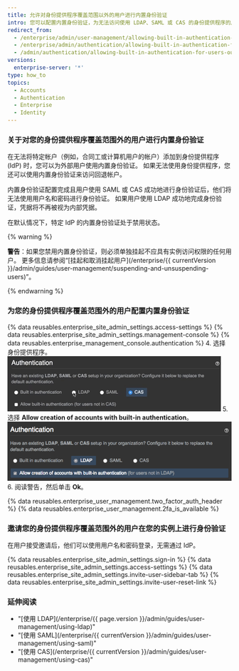 ```yaml
---
title: 允许对身份提供程序覆盖范围以外的用户进行内置身份验证
intro: 您可以配置内置身份验证，为无法访问使用 LDAP、SAML 或 CAS 的身份提供程序的用户验证身份。
redirect_from:
  - /enterprise/admin/user-management/allowing-built-in-authentication-for-users-outside-your-identity-provider
  - /enterprise/admin/authentication/allowing-built-in-authentication-for-users-outside-your-identity-provider
  - /admin/authentication/allowing-built-in-authentication-for-users-outside-your-identity-provider
versions:
  enterprise-server: '*'
type: how_to
topics:
  - Accounts
  - Authentication
  - Enterprise
  - Identity
---
```

### 关于对您的身份提供程序覆盖范围外的用户进行内置身份验证

在无法将特定帐户（例如，合同工或计算机用户的帐户）添加到身份提供程序 (IdP) 时，您可以为外部用户使用内置身份验证。 如果无法使用身份提供程序，您还可以使用内置身份验证来访问回退帐户。

内置身份验证配置完成且用户使用 SAML 或 CAS 成功地进行身份验证后，他们将无法使用用户名和密码进行身份验证。 如果用户使用 LDAP 成功地完成身份验证，凭据将不再被视为内部凭据。

在默认情况下，特定 IdP 的内置身份验证处于禁用状态。

{% warning %}

**警告**：如果您禁用内置身份验证，则必须单独挂起不应具有实例访问权限的任何用户。 更多信息请参阅“[挂起和取消挂起用户](/enterprise/{{ currentVersion }}/admin/guides/user-management/suspending-and-unsuspending-users)”。

{% endwarning %}

### 为您的身份提供程序覆盖范围外的用户配置内置身份验证

{% data reusables.enterprise_site_admin_settings.access-settings %}
{% data reusables.enterprise_site_admin_settings.management-console %}
{% data reusables.enterprise_management_console.authentication %}
4. 选择身份提供程序。![选择身份提供程序选项](/assets/images/enterprise/management-console/identity-provider-select.gif)
5. 选择 **Allow creation of accounts with built-in authentication**。 ![选择内置身份验证选项](/assets/images/enterprise/management-console/built-in-auth-identity-provider-select.png)
6. 阅读警告，然后单击 **Ok**。

{% data reusables.enterprise_user_management.two_factor_auth_header %}
{% data reusables.enterprise_user_management.2fa_is_available %}

### 邀请您的身份提供程序覆盖范围外的用户在您的实例上进行身份验证

在用户接受邀请后，他们可以使用用户名和密码登录，无需通过 IdP。

{% data reusables.enterprise_site_admin_settings.sign-in %}
{% data reusables.enterprise_site_admin_settings.access-settings %}
{% data reusables.enterprise_site_admin_settings.invite-user-sidebar-tab %}
{% data reusables.enterprise_site_admin_settings.invite-user-reset-link %}

### 延伸阅读

- "[使用 LDAP](/enterprise/{{ page.version }}/admin/guides/user-management/using-ldap)"
- "[使用 SAML](/enterprise/{{ currentVersion }}/admin/guides/user-management/using-saml)"
- "[使用 CAS](/enterprise/{{ currentVersion }}/admin/guides/user-management/using-cas)"
